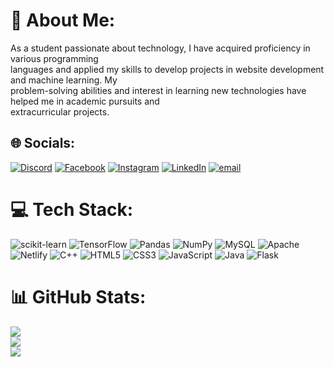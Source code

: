 # 💫 About Me:
As a student passionate about technology, I have acquired proficiency in various programming<br>languages and applied my skills to develop projects in website development and machine learning. My<br>problem-solving abilities and interest in learning new technologies have helped me in academic pursuits and<br>extracurricular projects.


## 🌐 Socials:
[![Discord](https://img.shields.io/badge/Discord-%237289DA.svg?logo=discord&logoColor=white)](https://discord.gg/https://discord.gg/cMtdgrnbwx) [![Facebook](https://img.shields.io/badge/Facebook-%231877F2.svg?logo=Facebook&logoColor=white)](https://www.facebook.com/sanchit.negi.77/) [![Instagram](https://img.shields.io/badge/Instagram-%23E4405F.svg?logo=Instagram&logoColor=white)](https://www.instagram.com/sanchitnegi177/) [![LinkedIn](https://img.shields.io/badge/LinkedIn-%230077B5.svg?logo=linkedin&logoColor=white)](https://www.linkedin.com/in/sanchitnegi/) [![email](https://img.shields.io/badge/Email-D14836?logo=gmail&logoColor=white)](mailto:negisanchit000@gmail.com) 

# 💻 Tech Stack:
![scikit-learn](https://img.shields.io/badge/scikit--learn-%23F7931E.svg?style=flat&logo=scikit-learn&logoColor=white) ![TensorFlow](https://img.shields.io/badge/TensorFlow-%23FF6F00.svg?style=flat&logo=TensorFlow&logoColor=white) ![Pandas](https://img.shields.io/badge/pandas-%23150458.svg?style=flat&logo=pandas&logoColor=white) ![NumPy](https://img.shields.io/badge/numpy-%23013243.svg?style=flat&logo=numpy&logoColor=white) ![MySQL](https://img.shields.io/badge/mysql-4479A1.svg?style=flat&logo=mysql&logoColor=white) ![Apache](https://img.shields.io/badge/apache-%23D42029.svg?style=flat&logo=apache&logoColor=white) ![Netlify](https://img.shields.io/badge/netlify-%23000000.svg?style=flat&logo=netlify&logoColor=#00C7B7) ![C++](https://img.shields.io/badge/c++-%2300599C.svg?style=flat&logo=c%2B%2B&logoColor=white) ![HTML5](https://img.shields.io/badge/html5-%23E34F26.svg?style=flat&logo=html5&logoColor=white) ![CSS3](https://img.shields.io/badge/css3-%231572B6.svg?style=flat&logo=css3&logoColor=white) ![JavaScript](https://img.shields.io/badge/javascript-%23323330.svg?style=flat&logo=javascript&logoColor=%23F7DF1E) ![Java](https://img.shields.io/badge/java-%23ED8B00.svg?style=flat&logo=openjdk&logoColor=white) ![Flask](https://img.shields.io/badge/flask-%23000.svg?style=flat&logo=flask&logoColor=white)
# 📊 GitHub Stats:
![](https://github-readme-stats.vercel.app/api?username=SanchitNegi177&theme=radical&hide_border=false&include_all_commits=false&count_private=false)<br/>
![](https://nirzak-streak-stats.vercel.app/?user=SanchitNegi177&theme=radical&hide_border=false)<br/>
![](https://github-readme-stats.vercel.app/api/top-langs/?username=SanchitNegi177&theme=radical&hide_border=false&include_all_commits=false&count_private=false&layout=compact)



<!-- Proudly created with GPRM ( https://gprm.itsvg.in ) -->
